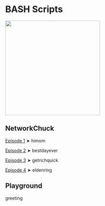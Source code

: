 # BASH Scripts

<img src="https://bashlogo.com/img/logo/png/full_colored_dark.png" width="300px" />

## NetworkChuck

[Episode 1](https://www.youtube.com/watch?v=SPwyp2NG-bE&t=10s) ➤ himom

[Episode 2](https://www.youtube.com/watch?v=7qd5sqazD7k&t=251s) ➤ bestdayever

[Episode 3](https://www.youtube.com/watch?v=19nN9vgcgmU&t=2s) ➤ getrichquick

[Episode 4](https://www.youtube.com/watch?v=Fq6gqi9Ubog) ➤ eldenring

## Playground

greeting
